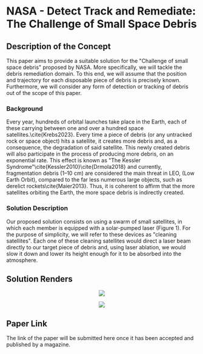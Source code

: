 # NASA - Detect Track and Remediate: The Challenge of Small Space Debris

## Description of the Concept

This paper aims to provide a suitable solution for the "Challenge of small space debris" proposed by NASA. More specifically, we will tackle the debris remediation domain.
To this end, we will assume that the position and trajectory for each disposable piece of debris is precisely known. Furthermore, we will consider any form of detection or tracking of debris out of the scope of this paper.

### Background

Every year, hundreds of orbital launches take place in the Earth, each of these carrying between one and over a hundred space satellites.\cite{Krebs2023}. Every time a piece of debris (or any untracked rock or space object) hits a satellite, it creates more debris and, as a consequence, the degradation of said satellite. This newly created debris will also participate in the process of producing more debris, on an exponential rate. This effect is known as "The Kessler Syndrome"\cite{Kessler2010}\cite{Drmola2018} and currently, fragmentation debris (1–10 cm) are considered the main threat in LEO, (Low Earth Orbit), compared to the far less numerous large objects, such as derelict rockets\cite{Maier2013}.
Thus, it is coherent to affirm that the more satellites orbiting the Earth, the more space debris is indirectly created. 

### Solution Description

Our proposed solution consists on using a swarm of small satellites, in which each member is equipped with a solar-pumped laser (Figure 1). For the purpose of simplicity, we will refer to these devices as "cleaning satellites".
Each one of these cleaning satellites would direct a laser beam directly to our target piece of debris and, using laser ablation, we would slow it down and lower its height enough for it to be absorbed into the atmosphere. 

## Solution Renders

<p align="center">
<img src="img/12.JPG">
</p>

<p align="center">
<img src="img/8.JPG">
</p>

## Paper Link

The link of the paper will be submitted here once it has been accepted and published by a magazine.